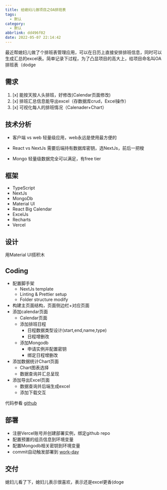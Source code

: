 ```yaml
---
title: 给媳妇儿做项目之OA排班表
tags:
  - 默认
category:
  - 默认
abbrlink: dd496f02
date: 2022-05-07 22:14:42
---
```


最近帮媳妇儿做了个排班表管理应用，可以在日历上直接安排排班信息，同时可以生成汇总的excel表。简单记录下过程，为了凸显项目的高大上，给项目命名叫OA排班表（dodge

<!-- more -->
需求
--
1. [x] 能按天按人头排班，好修改(Calendar页面修改)
2. [x] 排班汇总信息能导出excel（存数据库crud，Excel操作）
3. [x] 可视化每人的排班情况（Calenader+Chart）

技术分析
--
- 客户端 vs web
轻量级应用，web永远是使用最方便的

- React vs NextJs
需要后端持有数据库密钥，选NextJs，前后一把梭

- Mongo 
轻量级数据完全可以满足，有free tier


框架
--
- TypeScript
- NextJs
- MongoDb
- Material UI
- React Big Calendar
- ExcelJs
- Recharts
- Vercel

设计
--
用Material UI搭积木

Coding
--
- 配置脚手架
  - NextJs template
  - Linting & Prettier setup
  - Folder structure modify
- 构建主页面结构，页面侧边栏+对应页面
- 添加calendar页面
  - Calendar页面
  - 添加排班日程
    - 日程数据类型设计(start,end,name,type)
    - 日程增删改
  - 添加Mongodb
    - 申请实例并配置密钥
    - 绑定日程增删改
- 添加数据统计Chart页面
  - Chart图表选择
  - 数据查询并汇总呈现
- 添加导出Excel页面
  - 数据查询并后端生成excel
  - 添加下载交互

代码参看 [github](https://github.com/gnehz972/workday-next)

部署
--
  - 注册Vercel账号并创建部署实例，绑定github repo
  - 配置预置的组员信息到环境变量
  - 配置Mongodb相关密钥到环境变量
  - commit自动触发部署到 [work-day](https://workday-next.vercel.app/)

交付
--
媳妇儿看了下，媳妇儿表示很喜欢，表示还是excel更香(doge

